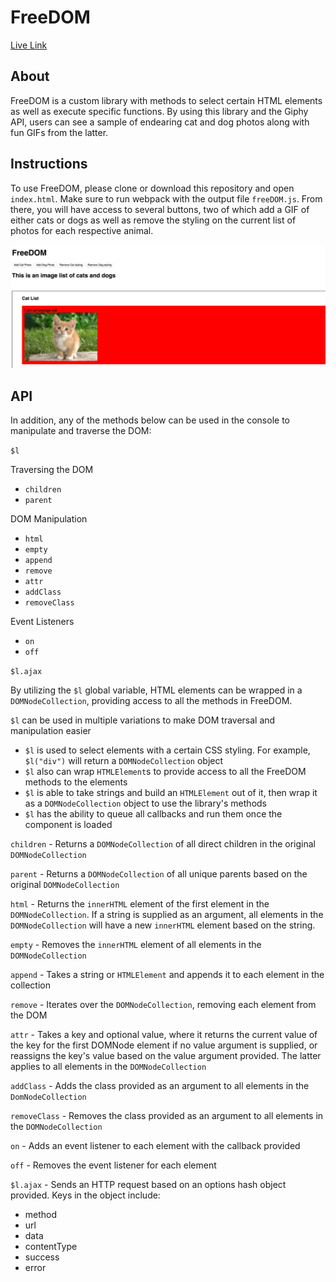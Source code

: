 # FreeDOM
[Live Link](http://brendanko.com/FreeDom/)
## About
FreeDOM is a custom library with methods to select certain HTML elements as well as execute specific functions. By using this library and the Giphy API, users can see a sample of endearing cat and dog photos along with fun GIFs from the latter.

## Instructions
To use FreeDOM, please clone or download this repository and open `index.html`. Make sure to run webpack with the output file `freeDOM.js`. From there, you will have access to several buttons, two of which add a GIF of either cats or dogs as well as remove the styling on the current list of photos for each respective animal.

![screenshot](FreeDOM.png)

## API

In addition, any of the methods below can be used in the console to manipulate and traverse the DOM:

`$l`

Traversing the DOM

- `children`
- `parent`

DOM Manipulation

- `html`
- `empty`
- `append`
- `remove`
- `attr`
- `addClass`
- `removeClass`

Event Listeners

- `on`
- `off`

`$l.ajax`

By utilizing the `$l` global variable, HTML elements can be wrapped in a `DOMNodeCollection`, providing access to all the methods in FreeDOM.

`$l` can be used in multiple variations to make DOM traversal and manipulation easier
- `$l` is used to select elements with a certain CSS styling. For example, `$l("div")` will return a `DOMNodeCollection` object
- `$l` also can wrap `HTMLElement`s to provide access to all the FreeDOM methods to the elements
- `$l` is able to take strings and build an `HTMLElement` out of it, then wrap it as a `DOMNodeCollection` object to use the library's methods
- `$l` has the ability to queue all callbacks and run them once the component is loaded

`children` - Returns a `DOMNodeCollection` of all direct children in the original `DOMNodeCollection`

`parent` - Returns a `DOMNodeCollection` of all unique parents based on the original `DOMNodeCollection`

`html` - Returns the `innerHTML` element of the first element in the `DOMNodeCollection`. If a string is supplied as an argument, all elements in the `DOMNodeCollection` will have a new `innerHTML` element based on the string.

`empty` - Removes the `innerHTML` element of all elements in the `DOMNodeCollection`

`append` - Takes a string or `HTMLElement` and appends it to each element in the collection

`remove` - Iterates over the `DOMNodeCollection`, removing each element from the DOM

`attr` - Takes a key and optional value, where it returns the current value of the key for the first DOMNode element if no value argument is supplied, or reassigns the key's value based on the value argument provided. The latter applies to all elements in the `DOMNodeCollection`

`addClass` - Adds the class provided as an argument to all elements in the `DomNodeCollection`

`removeClass` - Removes the class provided as an argument to all elements in the `DOMNodeCollection`

`on` - Adds an event listener to each element with the callback provided

`off` - Removes the event listener for each element

`$l.ajax` - Sends an HTTP request based on an options hash object provided. Keys in the object include:
- method
- url
- data
- contentType
- success
- error

